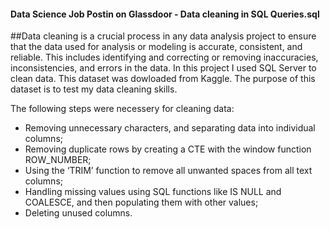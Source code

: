 #### Data Science Job Postin on Glassdoor - Data cleaning in SQL Queries.sql




##Data cleaning is a crucial process in any data analysis project to ensure that the data used for analysis or modeling is accurate, consistent, and reliable. 
This includes identifying and correcting or removing inaccuracies, inconsistencies, and errors in the data. 
In this project I used SQL Server to clean data. This dataset was dowloaded from Kaggle. The purpose of this dataset is to test my data cleaning skills.




The following steps were necessery for cleaning data:




- Removing unnecessary characters, and separating data into individual columns;
- Removing duplicate rows by creating a CTE with the window
  function ROW_NUMBER;
- Using the ‘TRIM’ function to remove all unwanted spaces from all text columns;
- Handling missing values using SQL functions like IS NULL and COALESCE, and then populating them with other values;
- Deleting unused columns.

